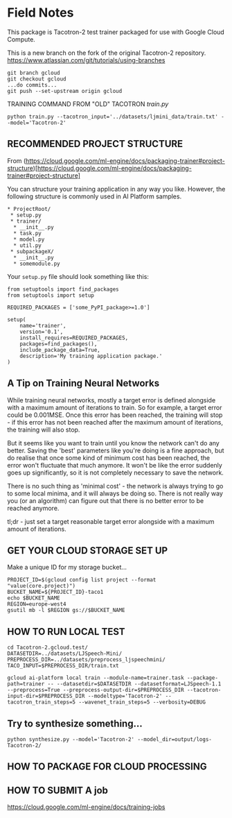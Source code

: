 # Field Notes

This package is Tacotron-2 test trainer packaged for use with Google Cloud Compute.

This is a new branch on the fork of the original Tacotron-2 repository.
https://www.atlassian.com/git/tutorials/using-branches
```
git branch gcloud
git checkout gcloud
...do commits...
git push --set-upstream origin gcloud
```

TRAINING COMMAND FROM "OLD" TACOTRON *train.py*
```
python train.py --tacotron_input='../datasets/ljmini_data/train.txt' --model='Tacotron-2'

```

## RECOMMENDED PROJECT STRUCTURE
From (https://cloud.google.com/ml-engine/docs/packaging-trainer#project-structure)[https://cloud.google.com/ml-engine/docs/packaging-trainer#project-structure]

You can structure your training application in any way you like. However, the following structure is commonly used in AI Platform samples.

```
* ProjectRoot/
 * setup.py
 * trainer/
  * __init__.py
  * task.py
  * model.py
  * util.py
 * subpackageX/
  * __init__.py
  * somemodule.py
```

Your `setup.py` file should look something like this:
```
from setuptools import find_packages
from setuptools import setup

REQUIRED_PACKAGES = ['some_PyPI_package>=1.0']

setup(
    name='trainer',
    version='0.1',
    install_requires=REQUIRED_PACKAGES,
    packages=find_packages(),
    include_package_data=True,
    description='My training application package.'
)
```

## A Tip on Training Neural Networks

While training neural networks, mostly a target error is defined alongside with a maximum amount of iterations to train. So for example, a target error could be 0.001MSE. Once this error has been reached, the training will stop - if this error has not been reached after the maximum amount of iterations, the training will also stop.

But it seems like you want to train until you know the network can't do any better. Saving the 'best' parameters like you're doing is a fine approach, but do realise that once some kind of minimum cost has been reached, the error won't fluctuate that much anymore. It won't be like the error suddenly goes up significantly, so it is not completely necessary to save the network.

There is no such thing as 'minimal cost' - the network is always trying to go to some local minima, and it will always be doing so. There is not really way you (or an algorithm) can figure out that there is no better error to be reached anymore.

tl;dr - just set a target reasonable target error alongside with a maximum amount of iterations.

## GET YOUR CLOUD STORAGE SET UP
Make a unique ID for my storage bucket...
```
PROJECT_ID=$(gcloud config list project --format "value(core.project)")
BUCKET_NAME=${PROJECT_ID}-taco1
echo $BUCKET_NAME
REGION=europe-west4
gsutil mb -l $REGION gs://$BUCKET_NAME
```


## HOW TO RUN LOCAL TEST
```
cd Tacotron-2.gcloud.test/
DATASETDIR=../datasets/LJSpeech-Mini/
PREPROCESS_DIR=../datasets/preprocess_ljspeechmini/
TACO_INPUT=$PREPROCESS_DIR/train.txt

gcloud ai-platform local train --module-name=trainer.task --package-path=trainer -- --datasetdir=$DATASETDIR --datasetformat=LJSpeech-1.1 --preprocess=True --preprocess-output-dir=$PREPROCESS_DIR --tacotron-input-dir=$PREPROCESS_DIR --modeltype='Tacotron-2' --tacotron_train_steps=5 --wavenet_train_steps=5 --verbosity=DEBUG
```

## Try to synthesize something...

```
python synthesize.py --model='Tacotron-2' --model_dir=output/logs-Tacotron-2/

```



## HOW TO PACKAGE FOR CLOUD PROCESSING

## HOW TO SUBMIT A job

https://cloud.google.com/ml-engine/docs/training-jobs
